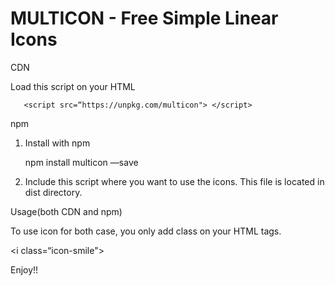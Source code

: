 # MULTICON - Free Simple Linear Icons

CDN

Load this script on your HTML

```
   <script src=“https://unpkg.com/multicon"> </script>
```

npm

1. Install with npm

   npm install multicon —save

2. Include this script where you want to use the icons. This file is located in dist directory.

   <script src=“path/to/dist/multicon.min.css”> </script>

Usage(both CDN and npm)

To use icon for both case, you only add class on your HTML tags.

   <i class=“icon-smile"> </i>

Enjoy!!
